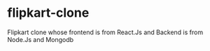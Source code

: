 # flipkart-clone
Flipkart clone whose frontend is from React.Js and Backend is from Node.Js and Mongodb
